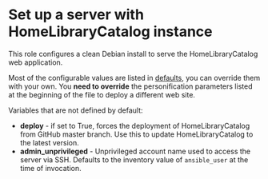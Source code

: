# Set up a server with HomeLibraryCatalog instance

This role configures a clean Debian install to serve the HomeLibraryCatalog web
application.

Most of the configurable values are listed in [defaults](defaults/main.yml), you
can override them with your own. You **need to override** the personification
parameters listed at the beginning of the file to deploy a different web site.

Variables that are not defined by default:

- **deploy** - if set to True, forces the deployment of HomeLibraryCatalog from
  GitHub master branch. Use this to update HomeLibraryCatalog to the latest
  version.
- **admin_unprivileged** - Unprivileged account name used to access the server
  via SSH. Defaults to the inventory value of `ansible_user` at the time of
  invocation.
